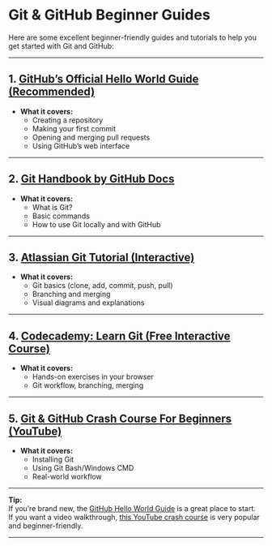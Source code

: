 # Git & GitHub Beginner Guides

Here are some excellent beginner-friendly guides and tutorials to help you get started with Git and GitHub:

---

## 1. [GitHub’s Official Hello World Guide (Recommended)](https://docs.github.com/en/get-started/quickstart/hello-world)
- **What it covers:**
  - Creating a repository
  - Making your first commit
  - Opening and merging pull requests
  - Using GitHub’s web interface

---

## 2. [Git Handbook by GitHub Docs](https://docs.github.com/en/get-started/using-git/about-git)
- **What it covers:**
  - What is Git?
  - Basic commands
  - How to use Git locally and with GitHub

---

## 3. [Atlassian Git Tutorial (Interactive)](https://www.atlassian.com/git/tutorials/what-is-git)
- **What it covers:**
  - Git basics (clone, add, commit, push, pull)
  - Branching and merging
  - Visual diagrams and explanations

---

## 4. [Codecademy: Learn Git (Free Interactive Course)](https://www.codecademy.com/learn/learn-git)
- **What it covers:**
  - Hands-on exercises in your browser
  - Git workflow, branching, merging

---

## 5. [Git & GitHub Crash Course For Beginners (YouTube)](https://www.youtube.com/watch?v=SWYqp7iY_Tc)
- **What it covers:**
  - Installing Git
  - Using Git Bash/Windows CMD
  - Real-world workflow

---

**Tip:**  
If you’re brand new, the [GitHub Hello World Guide](https://docs.github.com/en/get-started/quickstart/hello-world) is a great place to start.  
If you want a video walkthrough, [this YouTube crash course](https://www.youtube.com/watch?v=SWYqp7iY_Tc) is very popular and beginner-friendly.

---